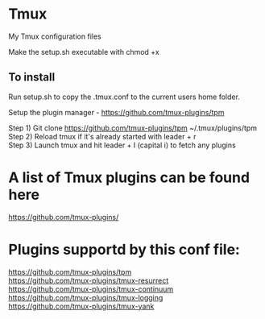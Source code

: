 # Tmux
My Tmux configuration files

Make the setup.sh executable with chmod +x

## To install
Run setup.sh to copy the .tmux.conf to the current users home folder.<br>

Setup the plugin manager - https://github.com/tmux-plugins/tpm

Step 1) Git clone https://github.com/tmux-plugins/tpm ~/.tmux/plugins/tpm<br>
Step 2) Reload tmux if it's already started with leader + r <br>
Step 3) Launch tmux and hit leader + I (capital i) to fetch any plugins<br>

# A list of Tmux plugins can be found here
https://github.com/tmux-plugins/

# Plugins supportd by this conf file:
https://github.com/tmux-plugins/tpm<br>
https://github.com/tmux-plugins/tmux-resurrect<br>
https://github.com/tmux-plugins/tmux-continuum<br>
https://github.com/tmux-plugins/tmux-logging<br>
https://github.com/tmux-plugins/tmux-yank<br>
